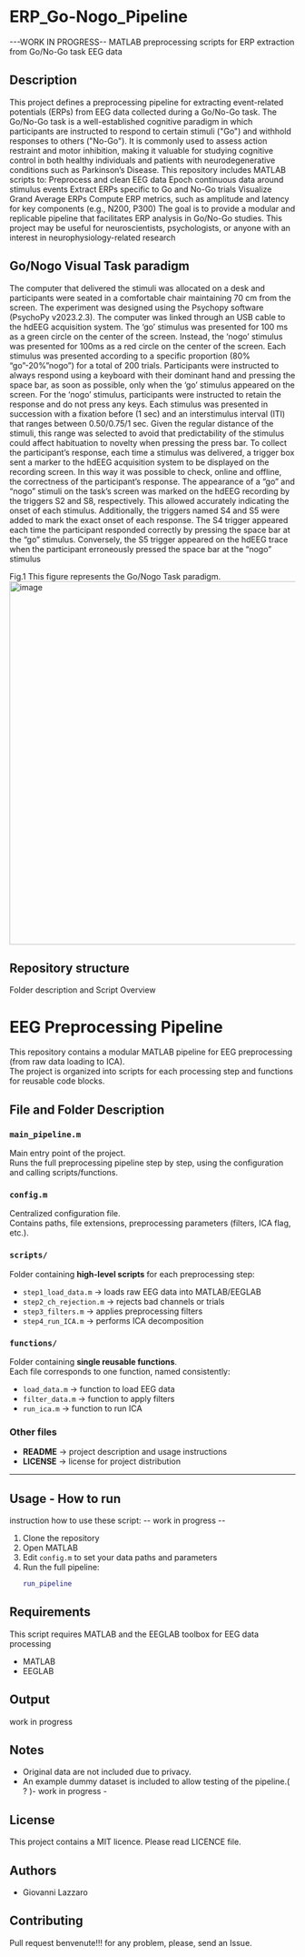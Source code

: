 # ERP_Go-Nogo_Pipeline
---WORK IN PROGRESS--
MATLAB preprocessing scripts for ERP extraction from Go/No-Go task EEG data

## Description

This project defines a preprocessing pipeline for extracting event-related potentials (ERPs) from EEG data collected during a Go/No-Go task.
The Go/No-Go task is a well-established cognitive paradigm in which participants are instructed to respond to certain stimuli ("Go") and withhold responses to others ("No-Go"). It is commonly used to assess action restraint and motor inhibition, making it valuable for studying cognitive control in both healthy individuals and patients with neurodegenerative conditions such as Parkinson’s Disease.
This repository includes MATLAB scripts to:
Preprocess and clean EEG data
Epoch continuous data around stimulus events
Extract ERPs specific to Go and No-Go trials
Visualize Grand Average ERPs
Compute ERP metrics, such as amplitude and latency for key components (e.g., N200, P300)
The goal is to provide a modular and replicable pipeline that facilitates ERP analysis in Go/No-Go studies.
This project may be useful for neuroscientists, psychologists, or anyone with an interest in neurophysiology-related research

## Go/Nogo Visual Task paradigm
The computer that delivered the stimuli was allocated on a desk and participants were seated in a comfortable chair maintaining 
70 cm from the screen. The experiment was designed using the Psychopy software (PsychoPy v2023.2.3). The computer was linked through an USB cable to the hdEEG acquisition system.
The ‘go’ stimulus was presented for 100 ms as a green circle on the center of the screen. Instead, the ‘nogo’ stimulus was presented for 100ms as a red circle on the center of the screen. 
Each stimulus was presented according to a specific proportion (80% “go”-20%”nogo”) for a total of 200 trials.
Participants were instructed to always respond using a keyboard with their dominant hand and pressing the space bar, as soon as possible,
only when the ‘go’ stimulus appeared on the screen. For the ‘nogo’ stimulus, participants were instructed to retain the response and do not press any keys.
Each stimulus was presented in succession with a fixation before (1 sec) and an interstimulus interval (ITI) that ranges between 0.50/0.75/1 sec. Given the regular distance of the stimuli, this range 
was selected to avoid that predictability of the stimulus could affect habituation to novelty 
when pressing the press bar. To collect the participant’s response, each time a stimulus was delivered, a trigger box sent a marker to the hdEEG acquisition system to 
be displayed on the recording screen. In this way it was possible to check, online and offline, the correctness of the participant’s response. The appearance of a “go” and “nogo” 
stimuli on the task’s screen was marked on the hdEEG recording by the triggers S2 and S8, respectively. This allowed accurately indicating the onset of each stimulus. 
Additionally, the triggers named S4 and S5 were added to mark the exact onset of each response. The S4 trigger appeared each time the participant responded correctly by 
pressing the space bar at the “go” stimulus. Conversely, the S5 trigger appeared on the hdEEG trace when the participant erroneously pressed the space bar at the “nogo” stimulus

Fig.1 This figure represents the Go/Nogo Task paradigm. 
<img width="1007" height="639" alt="image" src="https://github.com/user-attachments/assets/7af313c4-6463-4090-a76a-981bbb1f1c9d" />



## Repository structure
Folder description and Script Overview

# EEG Preprocessing Pipeline

This repository contains a modular MATLAB pipeline for EEG preprocessing (from raw data loading to ICA).  
The project is organized into scripts for each processing step and functions for reusable code blocks.  
 

##  File and Folder Description

### `main_pipeline.m`
Main entry point of the project.  
Runs the full preprocessing pipeline step by step, using the configuration and calling scripts/functions.  

### `config.m`
Centralized configuration file.  
Contains paths, file extensions, preprocessing parameters (filters, ICA flag, etc.).  

### `scripts/`
Folder containing **high-level scripts** for each preprocessing step:
- `step1_load_data.m` → loads raw EEG data into MATLAB/EEGLAB  
- `step2_ch_rejection.m` → rejects bad channels or trials  
- `step3_filters.m` → applies preprocessing filters  
- `step4_run_ICA.m` → performs ICA decomposition  

### `functions/`
Folder containing **single reusable functions**.  
Each file corresponds to one function, named consistently:
- `load_data.m` → function to load EEG data  
- `filter_data.m` → function to apply filters  
- `run_ica.m` → function to run ICA  

### Other files
- **README** → project description and usage instructions  
- **LICENSE** → license for project distribution  

---

## Usage -  How to run
instruction how to use these script:  -- work in progress --

1. Clone the repository  
2. Open MATLAB  
3. Edit `config.m` to set your data paths and parameters  
4. Run the full pipeline:  
   ```matlab
   run_pipeline


## Requirements
This script requires MATLAB and the EEGLAB toolbox for EEG data processing
- MATLAB 
- EEGLAB 


##  Output
work in progress

## Notes
-  Original data are not included due to privacy. 
-  An example dummy dataset is included to allow testing of the pipeline.( ? )- work in progress - 

## License
This project contains a MIT licence. Please read LICENCE file.

## Authors
- Giovanni Lazzaro

## Contributing
Pull request benvenute!!! for any problem, please, send an Issue.

